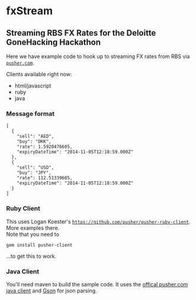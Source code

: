 # fxStream

## Streaming RBS FX Rates for the Deloitte GoneHacking Hackathon


Here we have example code to hook up to streaming FX rates from RBS via [`pusher.com`](http://pusher.com).

Clients available right now:

* html/javascript
* ruby
* java

### Message format

    [
      {
        "sell": "AED",
        "buy": "DKK",
        "rate": 1.5920476605,
        "expiryDateTime": "2014-11-05T12:18:59.000Z"
      },
      {
        "sell": "USD",
        "buy": "JPY",
        "rate": 112.51339605,
        "expiryDateTime": "2014-11-05T12:18:59.000Z"
      }
    ]

### Ruby Client

This uses Logan Koester's [`https://github.com/pusher/pusher-ruby-client`](pusher-ruby-client).  More examples there.  
Note that you need to

    gem install pusher-client

...to get this to work.

### Java Client

You'll need maven to build the sample code. It uses the [offical pusher.com java client](https://github.com/pusher/pusher-java-client) and [Gson](https://code.google.com/p/google-gson/) for json parsing.